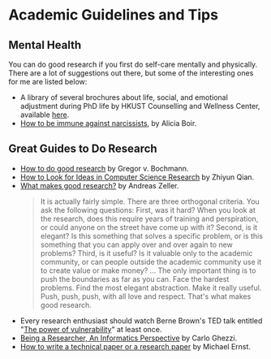 # Academic Guidelines and Tips
## Mental Health
You can do good research if you first do self-care mentally and physically. There are a lot of suggestions out there, but some of the interesting ones for me are listed below:
+ A library of several brochures about life, social, and emotional adjustment during PhD life by HKUST Counselling and Wellness Center, available [here](https://counsel.hkust.edu.hk/page.php?section=Resources&subsection=32&anchor=selfhelplibrary).
+ [How to be immune against narcissists](https://hsps.ir/%D8%AF%D9%88-%D9%88%DB%8C%DA%98%DA%AF%DB%8C-%DA%A9%D9%87-%D9%85%DB%8C%E2%80%8C%D8%AA%D9%88%D8%A7%D9%86%D8%AF-%D8%AA%D9%82%D8%B1%DB%8C%D8%A8%D8%A7%D9%8B-%D8%A2%D8%AF%D9%85%E2%80%8C%D9%87%D8%A7%DB%8C/), by Alicia Boir.
## Great Guides to Do Research
+ [How to do good research](https://www.site.uottawa.ca/~bochmann/Projects/how-to-do-good-research/index.html) by Gregor v. Bochmann.
+ [How to Look for Ideas in Computer Science Research](https://medium.com/digital-diplomacy/how-to-look-for-ideas-in-computer-science-research-7a3fa6f4696f) by Zhiyun Qian.
+ [What makes good research?](https://andreas-zeller.info/2012/10/16/what-makes-good-research.html) by Andreas Zeller.
  > It is actually fairly simple. There are three orthogonal criteria. You ask the following questions: First, was it hard? When you look at the research, does this require years of training and perspiration, or could anyone on the street have come up with it? Second, is it elegant? Is this something that solves a specific problem, or is this something that you can apply over and over again to new problems? Third, is it useful? Is it valuable only to the academic community, or can people outside the academic community use it to create value or make money? ... 
  > The only important thing is to push the boundaries as far as you can. Face the hardest problems. Find the most elegant abstraction. Make it really useful. Push, push, push, with all love and respect. That's what makes good research.
+ Every research enthusiast should watch Berne Brown's TED talk entitled "[The power of vulnerability](https://www.ted.com/talks/brene_brown_the_power_of_vulnerability)" at least once.
+ [Being a Researcher, An Informatics Perspective](https://link.springer.com/book/10.1007/978-3-030-45157-8) by Carlo Ghezzi.
+ [How to write a technical paper or a research paper](https://homes.cs.washington.edu/~mernst/advice/write-technical-paper.html) by Michael Ernst.


